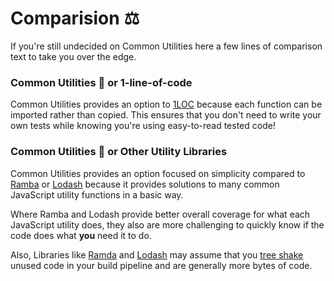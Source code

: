# Comparision ⚖️

If you're still undecided on Common Utilities here a few lines of comparison text to take you over the edge.

### Common Utilities 🧰   or 1-line-of-code

Common Utilities provides an option to [1LOC](https://1loc.dev/) because each function can be imported rather than copied. This ensures that you don't need to write your own tests while knowing you're using easy-to-read tested code!

### Common Utilities 🧰   or Other Utility Libraries

Common Utilities provides an option focused on simplicity compared to [Ramba](https://ramdajs.com/) or [Lodash](https://lodash.com/) because it provides solutions to many common JavaScript utility functions in a basic way.

Where Ramba and Lodash provide better overall coverage for what each JavaScript utility does, they also are more challenging to quickly know if the code does what **you** need it to do.

Also, Libraries like [Ramda](https://ramdajs.com/#usage) and [Lodash](https://lodash.com/per-method-packages) may assume that you [tree shake](https://developer.mozilla.org/en-US/docs/Glossary/Tree_shaking) unused code in your build pipeline and are generally more bytes of code.

